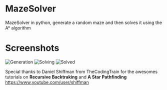# MazeSolver
MazeSolver in python, generate a random maze and then solves it using the A* algorithm

# Screenshots
![Generation](https://user-images.githubusercontent.com/59318963/73614229-7dedcb80-45fd-11ea-9c5e-f7a1d1cc28a2.png) ![Solving](https://user-images.githubusercontent.com/59318963/73614231-7e866200-45fd-11ea-8997-0229455f8021.png) ![Solved](https://user-images.githubusercontent.com/59318963/73614230-7dedcb80-45fd-11ea-88b3-e93b2f4e9701.png)

Special thanks to Daniel Shiffman from TheCodingTrain for the awesomes tutorials on **Recursive Backtraking** and **A Star Pathfinding**
https://www.youtube.com/user/shiffman